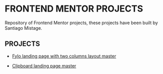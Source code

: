 # FRONTEND MENTOR PROJECTS

Repository of Frontend Mentor projects, these projects have been built by Santiago Mistage.

## PROJECTS

- [Fylo landing page with two columns layout master](https://santiagomistage.github.io/frontend-mentor/fylo-landing-page-with-two-column-layout-master)

- [Clipboard landing page master](https://santiagomistage.github.io/frontend-mentor/clipboard-landing-page-master)
